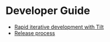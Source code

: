 # Developer Guide

- [Rapid iterative development with Tilt](/developer/tilt.html)
- [Release process](/developer/release.html)